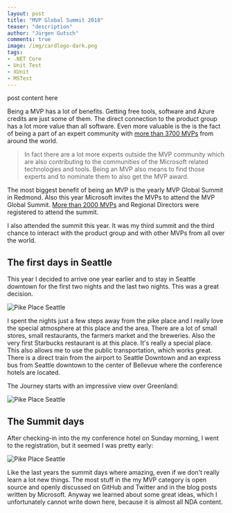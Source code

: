 ```yaml
---
layout: post
title: "MVP Global Summit 2018"
teaser: "description"
author: "Jürgen Gutsch"
comments: true
image: /img/cardlogo-dark.png
tags: 
- .NET Core
- Unit Test
- XUnit
- MSTest
---
```


post content here

Being a MVP has a lot of benefits. Getting free tools, software and Azure credits are just some of them. The direct connection to the product group has a lot more value than all software. Even more valuable is the is the fact of being a part of an expert community with [more than 3700 MVPs](https://mvp.microsoft.com/en-us/MvpSearch?kw=&x=16&y=12) from around the world. 

> In fact there are a lot more experts outside the MVP community which are also contributing to the communities of the Microsoft related technologies and tools. Being an MVP also means to find those experts and to nominate them to also get the MVP award. 

The most biggest benefit of being an MVP is the yearly MVP Global Summit in Redmond. Also this year Microsoft invites the MVPs to attend the MVP Global Summit. [More than 2000 MVPs](https://blogs.msdn.microsoft.com/mvpawardprogram/2018/02/28/get-ready-for-the-summit/) and Regional Directors were registered to attend the summit.

I also attended the summit this year. It was my third summit and the third chance to interact with the product group and with other MVPs from all over the world.

## The first days in Seattle

This year I decided to arrive one year earlier and to stay in Seattle downtown for the first two nights and the last two nights. This was a great decision. 

![Pike Place Seattle]({{site.baseurl}}/img/summit2018/summit002.jpg)

I spent the nights just a few steps away from the pike place and I really love the special atmosphere at this place and the area. There are a lot of small stores, small restaurants, the farmers market and the breweries. Also the very first Starbucks restaurant is at this place. It's really a special place. This also allows me to use the public transportation, which works great. There is a direct train from the airport to Seattle Downtown and an express bus from Seattle downtown to the center of Bellevue where the conference hotels are located.

The Journey starts with an impressive view over Greenland:

![Pike Place Seattle]({{site.baseurl}}/img/summit2018/summit001.jpg)

## The Summit days

After checking-in into the my conference hotel on Sunday morning, I went to the registration, but it seemed I was pretty early:

![Pike Place Seattle]({{site.baseurl}}/img/summit2018/summit004.jpg)

Like the last years the summit days where amazing, even if we don't really learn a lot new things. The most stuff in the my MVP category is open source and openly discussed on GitHub and Twitter and in the blog posts written by Microsoft. Anyway we learned about some great ideas, which I unfortunately cannot write down here, because it is almost all NDA content.



